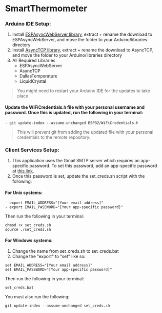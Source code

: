# SmartThermometer

### Arduino IDE Setup:
1. Install [ESPAsyncWebServer library](https://github.com/me-no-dev/ESPAsyncWebServer/archive/master.zip), extract + rename the download to ESPAsyncWebServer, and move the folder to your Arduino/libraries directory
2. Install [AsyncTCP library](https://github.com/me-no-dev/AsyncTCP/archive/refs/heads/master.zip), extract + rename the download to AsyncTCP, and move the folder to your Arduino/libraries directory
3. All Required Libraries
    - ESPAsyncWebServer
    - AsyncTCP
    - DallasTemperature
    - LiquidCrystal

> You might need to restart your Arduino IDE for the updates to take place

#### Update the WiFiCredentials.h file with your personal username and password. Once this is updated, run the following in your terminal:
    - git update-index --assume-unchanged ESP32/WiFiCredentials.h
      
> This will prevent git from adding the updated file with your personal credentials to the remote repository.

### Client Services Setup:
1. This application uses the Gmail SMTP server which requires an app-specific password. To set this password, add an app-specific password at [this link](https://myaccount.google.com/apppasswords).
2. Once this password is set, update the set_creds.sh script with the following:
   
#### For Unix systems:
    - export EMAIL_ADDRESS="[Your email address]"
    - export EMAIL_PASSWORD="[Your app-specific password]"
Then run the following in your terminal:
```
chmod +x set_creds.sh
source ./set_creds.sh
```


#### For Windows systems:
1. Change the name from set_creds.sh to set_creds.bat
2. Change the "export" to "set" like so:
```
set EMAIL_ADDRESS="[Your email address]"
set EMAIL_PASSWORD="[Your app-specific password]"
```
Then run the following in your terminal:
```
set_creds.bat
```

You must also run the following:
```
git update-index --assume-unchanged set_creds.sh
```

